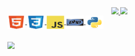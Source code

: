 <div align="center">
  <a href="https://github.com/mateusesm">
  <img height="180em" src="https://github-readme-stats.vercel.app/api?username=mateusesm&show_icons=true&theme=dracula&include_all_commits=true&count_private=true"/>
  <img height="170em" src="https://github-readme-stats.vercel.app/api/top-langs/?username=mateusesm&layout=compact&langs_count=7&theme=dracula"/>
</div>
  
<div style="display: inline_block">
  <img align="center" alt="mateus-HTML" height="30" width="40" src="https://raw.githubusercontent.com/devicons/devicon/master/icons/html5/html5-original.svg">
  <img align="center" alt="mateus-CSS" height="30" width="40" src="https://raw.githubusercontent.com/devicons/devicon/master/icons/css3/css3-original.svg">
  <img align="center" alt="mateus-Js" height="30" width="40" src="https://raw.githubusercontent.com/devicons/devicon/master/icons/javascript/javascript-original.svg">
  <img align="center" alt="mateus-PHP" height="30" width="40" src="https://github.com/devicons/devicon/blob/master/icons/php/php-original.svg">
  <img align="center" alt="mateus-Python" height="30" width="40" src="https://raw.githubusercontent.com/devicons/devicon/master/icons/python/python-original.svg">
</div>
  
##
  
<div>  
<a href="https://www.linkedin.com/in/mateusesm" target="_blank"><img src="https://img.shields.io/badge/-LinkedIn-%230077B5?style=for-the-badge&logo=linkedin&logoColor=white" target="_blank"></a>
</div>
